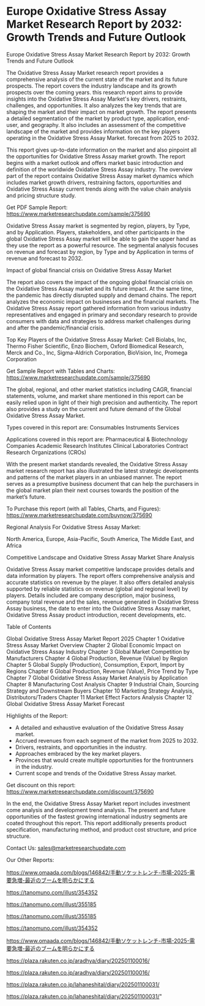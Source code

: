 # Europe Oxidative Stress Assay Market Research Report by 2032: Growth Trends and Future Outlook
 Europe Oxidative Stress Assay Market Research Report by 2032: Growth Trends and Future Outlook

The Oxidative Stress Assay Market research report provides a comprehensive analysis of the current state of the market and its future prospects. The report covers the industry landscape and its growth prospects over the coming years. this research report aims to provide insights into the Oxidative Stress Assay Market's key drivers, restraints, challenges, and opportunities. It also analyzes the key trends that are shaping the market and their impact on market growth. The report presents a detailed segmentation of the market by product type, application, end-user, and geography. It also includes an assessment of the competitive landscape of the market and provides information on the key players operating in the Oxidative Stress Assay Market. forecast from 2025 to 2032.

This report gives up-to-date information on the market and also pinpoint all the opportunities for Oxidative Stress Assay market growth. The report begins with a market outlook and offers market basic introduction and definition of the worldwide Oxidative Stress Assay industry. The overview part of the report contains Oxidative Stress Assay market dynamics which includes market growth drivers, restraining factors, opportunities and Oxidative Stress Assay current trends along with the value chain analysis and pricing structure study.

Get PDF Sample Report: https://www.marketresearchupdate.com/sample/375690

Oxidative Stress Assay market is segmented by region, players, by Type, and by Application. Players, stakeholders, and other participants in the global Oxidative Stress Assay market will be able to gain the upper hand as they use the report as a powerful resource. The segmental analysis focuses on revenue and forecast by region, by Type and by Application in terms of revenue and forecast to 2032.

Impact of global financial crisis on Oxidative Stress Assay Market

The report also covers the impact of the ongoing global financial crisis on the Oxidative Stress Assay market and its future impact. At the same time, the pandemic has directly disrupted supply and demand chains. The report analyzes the economic impact on businesses and the financial markets. The Oxidative Stress Assay report gathered information from various industry representatives and engaged in primary and secondary research to provide consumers with data and strategies to address market challenges during and after the pandemic/financial crisis.

Top Key Players of the Oxidative Stress Assay Market:
Cell Biolabs, Inc, Thermo Fisher Scientific, Enzo Biochem, Oxford Biomedical Research, Merck and Co., Inc, Sigma-Aldrich Corporation, BioVision, Inc, Promega Corporation


Get Sample Report with Tables and Charts: https://www.marketresearchupdate.com/sample/375690

The global, regional, and other market statistics including CAGR, financial statements, volume, and market share mentioned in this report can be easily relied upon in light of their high precision and authenticity. The report also provides a study on the current and future demand of the Global Oxidative Stress Assay Market.

Types covered in this report are:
Consumables
Instruments
Services


Applications covered in this report are:
Pharmaceutical & Biotechnology Companies
Academic Research Institutes
Clinical Laboratories
Contract Research Organizations (CROs)


With the present market standards revealed, the Oxidative Stress Assay market research report has also illustrated the latest strategic developments and patterns of the market players in an unbiased manner. The report serves as a presumptive business document that can help the purchasers in the global market plan their next courses towards the position of the market’s future.

To Purchase this report (with all Tables, Charts, and Figures): https://www.marketresearchupdate.com/buynow/375690

Regional Analysis For Oxidative Stress Assay Market:

North America, Europe, Asia-Pacific, South America, The Middle East, and Africa

Competitive Landscape and Oxidative Stress Assay Market Share Analysis

Oxidative Stress Assay market competitive landscape provides details and data information by players. The report offers comprehensive analysis and accurate statistics on revenue by the player. It also offers detailed analysis supported by reliable statistics on revenue (global and regional level) by players. Details included are company description, major business, company total revenue and the sales, revenue generated in Oxidative Stress Assay business, the date to enter into the Oxidative Stress Assay market, Oxidative Stress Assay product introduction, recent developments, etc.

Table of Contents

Global Oxidative Stress Assay Market Report 2025
Chapter 1 Oxidative Stress Assay Market Overview
Chapter 2 Global Economic Impact on Oxidative Stress Assay Industry
Chapter 3 Global Market Competition by Manufacturers
Chapter 4 Global Production, Revenue (Value) by Region
Chapter 5 Global Supply (Production), Consumption, Export, Import by Regions
Chapter 6 Global Production, Revenue (Value), Price Trend by Type
Chapter 7 Global Oxidative Stress Assay Market Analysis by Application
Chapter 8 Manufacturing Cost Analysis
Chapter 9 Industrial Chain, Sourcing Strategy and Downstream Buyers
Chapter 10 Marketing Strategy Analysis, Distributors/Traders
Chapter 11 Market Effect Factors Analysis
Chapter 12 Global Oxidative Stress Assay Market Forecast

Highlights of the Report:

- A detailed and exhaustive evaluation of the Oxidative Stress Assay market.
- Accrued revenues from each segment of the market from 2025 to 2032.
- Drivers, restraints, and opportunities in the industry.
- Approaches embraced by the key market players.
- Provinces that would create multiple opportunities for the frontrunners in the industry.
- Current scope and trends of the Oxidative Stress Assay market.

Get discount on this report: https://www.marketresearchupdate.com/discount/375690

In the end, the Oxidative Stress Assay Market report includes investment come analysis and development trend analysis. The present and future opportunities of the fastest growing international industry segments are coated throughout this report. This report additionally presents product specification, manufacturing method, and product cost structure, and price structure.

Contact Us:
sales@marketresearchupdate.com

Our Other Reports:

https://www.omaada.com/blogs/146842/手動ソケットレンチ-市場-2025-需要急増-最近のブームを明らかにする

https://tanomuno.com/illust/354352

https://tanomuno.com/illust/355185

https://tanomuno.com/illust/355185

https://tanomuno.com/illust/354352

https://www.omaada.com/blogs/146842/手動ソケットレンチ-市場-2025-需要急増-最近のブームを明らかにする

https://plaza.rakuten.co.jp/aradhya/diary/202501100016/

https://plaza.rakuten.co.jp/aradhya/diary/202501100016/

https://plaza.rakuten.co.jp/lahaneshital/diary/202501100031/

https://plaza.rakuten.co.jp/lahaneshital/diary/202501100031/"
